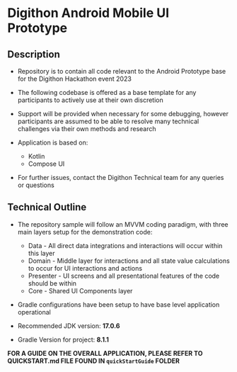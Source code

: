 # Digithon Android Mobile UI Prototype

## Description

- Repository is to contain all code relevant to the Android Prototype base for the Digithon Hackathon event 2023
- The following codebase is offered as a base template for any participants to actively use at their own discretion
- Support will be provided when necessary for some debugging, however participants are assumed to be able to resolve many technical challenges via their own methods and research

- Application is based on:
  - Kotlin
  - Compose UI

- For further issues, contact the Digithon Technical team for any queries or questions

## Technical Outline

- The repository sample will follow an MVVM coding paradigm, with three main layers setup for the demonstration code:
  - Data - All direct data integrations and interactions will occur within this layer
  - Domain - Middle layer for interactions and all state value calculations to occur for UI interactions and actions
  - Presenter - UI screens and all presentational features of the code should be within
  - Core - Shared UI Components layer

- Gradle configurations have been setup to have base level application operational
- Recommended JDK version: **17.0.6**
- Gradle Version for project: **8.1.1**

**FOR A GUIDE ON THE OVERALL APPLICATION, PLEASE REFER TO QUICKSTART.md FILE FOUND IN `quickStartGuide` FOLDER**
